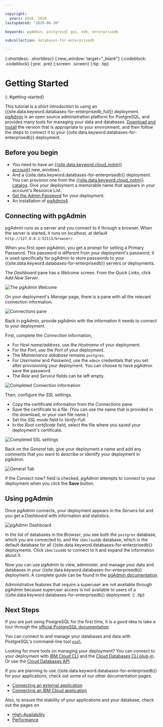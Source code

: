 ```yaml
---

copyright:
  years: 2018, 2020
lastupdated: "2020-06-30"

keywords: pgAdmin, postgresql gui, edb, enterprisedb

subcollection: databases-for-enterprisedb

---
```


{:shortdesc: .shortdesc}
{:new_window: target="_blank"}
{:codeblock: .codeblock}
{:pre: .pre}
{:screen: .screen}
{:tip: .tip}


# Getting Started
{: #getting-started}

This tutorial is a short introduction to using an {{site.data.keyword.databases-for-enterprisedb_full}} deployment. [pgAdmin](https://www.pgadmin.org/) is an open source administration platform for PostgreSQL, and provides many tools for managing your data and databases. [Download and install](https://www.pgadmin.org/download/) the version that is appropriate to your environment, and then follow the steps to connect it to your {{site.data.keyword.databases-for-enterprisedb}} deployment.

## Before you begin

- You need to have an [{{site.data.keyword.cloud_notm}} account](https://cloud.ibm.com/registration){:new_window}.
- And a {{site.data.keyword.databases-for-enterprisedb}} deployment. You can provision one from the [{{site.data.keyword.cloud_notm}} catalog](https://cloud.ibm.com/catalog/services/databases-for-enterprisedb). Give your deployment a memorable name that appears in your account's Resource List.
- [Set the Admin Password](/docs/databases-for-enterprisedb?topic=databases-for-enterprisedb-admin-password) for your deployment.
- An installation of [pgAdmin4](https://www.pgadmin.org/download/).

## Connecting with pgAdmin

pgAdmin runs as a server and you connect to it through a browser. When the server is started, it runs on localhost, at default `http://127.0.0.1:53113/browser/`.

When you first open pgAdmin, you get a prompt for setting a Primary Password. This password is different from your deployment's password; it is used specifically for pgAdmin to store passwords to your {{site.data.keyword.databases-for-enterprisedb}} servers or deployments.

The _Dashboard_ pane has a _Welcome_ screen. From the _Quick Links_, click _Add New Server_.

![The pgAdmin Welcome](images/getting-started-pgAdmin-welcome.png)

On your deployment's _Manage_ page, there is a pane with all the relevant connection information.

![Connections pane](images/getting-started-connections-panel.png)

Back in pgAdmin, provide pgAdmin with the information it needs to connect to your deployment. 

First, complete the _Connection_ information, 
- For _Host name/address_, use the _Hostname_ of your deployment.
- For the _Port_, use the _Port_ of your deployment.
- The _Maintenance database_ remains `postgres`.
- For _Username_ and _Password_, use the `admin` credentials that you set after provisioning your deployment. You can choose to have pgAdmin save the password.
- The _Role_ and _Service_ fields can be left empty.

![Completed Connection information](images/getting-started-connection-info.png)

Then, configure the _SSL_ settings.
- Copy the certificate information from the _Connections_ pane.
- Save the certificate to a file. (You can use the name that is provided in the download, or your own file name.)
- Set the _SSL mode_ field to _Verify-Full_.
- In the _Root certificate_ field, select the file where you saved your deployment's certificate.

![Completed SSL settings](images/getting-started-ssl-settings.png)

Back on the _General_ tab, give your deployment a name and add any comments that you want to describe or identify your deployment in pgAdmin.

![General Tab](images/getting-started-pgAdmin-general.png)

If the _Connect now?_ field is checked, pgAdmin attempts to connect to your deployment when you click the **Save** button.

## Using pgAdmin

Once pgAdmin connects, your deployment appears in the _Servers_ list and you get a _Dashboard_ with information and statistics. 

![pgAdmin Dashboard](images/getting-started-pgAdmin-Dashboard.png)

In the list of databases in the _Browser_, you see both the `postgres` database, which you are connected to, and the `ibmclouddb` database, which is the default database for all {{site.data.keyword.databases-for-enterprisedb}} deployments. Click `ibmclouddb` to connect to it and expand the information about it.

Now you can use pgAdmin to view, administer, and manage your data and databases in your {{site.data.keyword.databases-for-enterprisedb}} deployment. A complete guide can be found in the [pgAdmin documentation](https://www.pgadmin.org/docs/pgadmin4/latest/index.html).

Administrative features that require a superuser are not available through pgAdmin because superuser access is not available to users of a {{site.data.keyword.databases-for-enterprisedb}} deployment.
{: .tip}

## Next Steps

If you are just using PostgreSQL for the first time, it is a good idea to take a tour through the [official PostgreSQL documentation](https://www.postgresql.org/docs/). 

You can connect to and manage your databases and data with PostgreSQL's command-line tool [`psql`](/docs/databases-for-enterprisedb?topic=databases-for-enterprisedb-connecting-psql).

Looking for more tools on managing your deployment? You can connect to your deployment with [IBM Cloud CLI](/docs/cli?topic=cli-install-ibmcloud-cli) and the [Cloud Databases CLI plug-in](/docs/databases-cli-plugin?topic=databases-cli-plugin-cdb-reference). Or use the [Cloud Databases API](https://cloud.ibm.com/apidocs/cloud-databases-api).

If you are planning to use {{site.data.keyword.databases-for-enterprisedb}} for your applications, check out some of our other documentation pages.
- [Connecting an external application](/docs/databases-for-enterprisedb?topic=databases-for-enterprisedb-external-app)
- [Connecting an IBM Cloud application](/docs/databases-for-enterprisedb?topic=databases-for-enterprisedb-ibmcloud-app)

Also, to ensure the stability of your applications and your database, check out the pages on 
- [High-Availability](/docs/databases-for-enterprisedb?topic=databases-for-enterprisedb-high-availability)
- [Performance](/docs/databases-for-enterprisedb?topic=databases-for-enterprisedb-performance)






